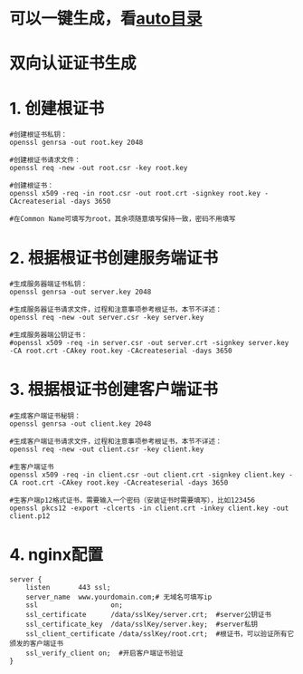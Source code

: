 # 可以一键生成，看[auto目录]([http://ace.ajax.org/](https://github.com/xiahao90/ssl/tree/main/auto))

# 双向认证证书生成

# 1. 创建根证书
    #创建根证书私钥：
    openssl genrsa -out root.key 2048

    #创建根证书请求文件：
    openssl req -new -out root.csr -key root.key

    #创建根证书：
    openssl x509 -req -in root.csr -out root.crt -signkey root.key -CAcreateserial -days 3650

    #在Common Name可填写为root，其余项随意填写保持一致，密码不用填写

# 2. 根据根证书创建服务端证书
    #生成服务器端证书私钥：
    openssl genrsa -out server.key 2048

    #生成服务器证书请求文件，过程和注意事项参考根证书，本节不详述：
    openssl req -new -out server.csr -key server.key

    #生成服务器端公钥证书：
    #openssl x509 -req -in server.csr -out server.crt -signkey server.key -CA root.crt -CAkey root.key -CAcreateserial -days 3650

# 3. 根据根证书创建客户端证书
    #生成客户端证书秘钥：
    openssl genrsa -out client.key 2048

    #生成客户端证书请求文件，过程和注意事项参考根证书，本节不详述：
    openssl req -new -out client.csr -key client.key

    #生客户端证书
    openssl x509 -req -in client.csr -out client.crt -signkey client.key -CA root.crt -CAkey root.key -CAcreateserial -days 3650

    #生客户端p12格式证书，需要输入一个密码（安装证书时需要填写），比如123456
    openssl pkcs12 -export -clcerts -in client.crt -inkey client.key -out client.p12

# 4. nginx配置

    server {
        listen       443 ssl;
        server_name  www.yourdomain.com;# 无域名可填写ip
        ssl                  on;  
        ssl_certificate      /data/sslKey/server.crt;  #server公钥证书
        ssl_certificate_key  /data/sslKey/server.key;  #server私钥
        ssl_client_certificate /data/sslKey/root.crt;  #根证书，可以验证所有它颁发的客户端证书
        ssl_verify_client on;  #开启客户端证书验证  
    }
